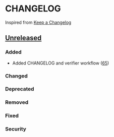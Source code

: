 # CHANGELOG
Inspired from [Keep a Changelog](https://keepachangelog.com/en/1.0.0/)

## [Unreleased]
### Added
- Added CHANGELOG and verifier workflow ([65](https://github.com/opensearch-project/opensearch-hadoop/pull/65))
### Changed
### Deprecated
### Removed
### Fixed
### Security


[Unreleased]: https://github.com/opensearch-project/opensearch-hadoop/compare/main...HEAD
